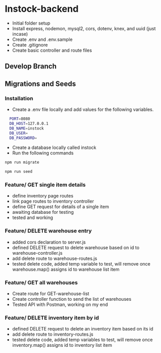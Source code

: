 # Instock-backend

- Initial folder setup
- Install express, nodemon, mysql2, cors, dotenv, knex, and uuid (just incase)
- Create .env and .env.sample
- Create .gitignore
- Create basic controller and route files

## Develop Branch

## Migrations and Seeds

### Installation

- Create a .env file locally and add values for the following variables.

```bash
  PORT=8080
  DB_HOST=127.0.0.1
  DB_NAME=instock
  DB_USER=
  DB_PASSWORD=
```

- Create a database locally called instock
- Run the following commands

```bash
npm run migrate
```

```bash
npm run seed
```

### Feature/ GET single item details

- define inventory page routes
- link page routes to inventory controller
- define GET request for details of a single item
- awaiting database for testing
- tested and working

### Feature/ DELETE warehouse entry

- added cors declaration to server.js
- defined DELETE request to delete warehouse based on id to warehouse-controller.js
- add delete route to warehouse-routes.js
- tested delete code, added temp variable to test, will remove once warehouse.map() assigns id to warehouse list item

### Feature/ GET all warehouses

- Create route for GET-warehouse-list
- Create controller function to send the list of warehouses
- Tested API with Postman, working on my end

### Feature/ DELETE inventory item by id

- defined DELETE request to delete an inventory item based on its id
- add delete route to inventory-routes.js
- tested delete code, added temp variables to test, will remove once inventory.map() assigns id to inventory list item
